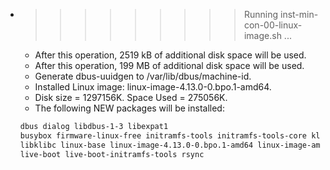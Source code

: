 * >>>>>>>>> Running inst-min-con-00-linux-image.sh ...
  * After this operation, 2519 kB of additional disk space will be used.
  * After this operation, 199 MB of additional disk space will be used.
  * Generate dbus-uuidgen to /var/lib/dbus/machine-id.
  * Installed Linux image: linux-image-4.13.0-0.bpo.1-amd64.
  * Disk size = 1297156K. Space Used = 275056K.
  * The following NEW packages will be installed:
  ```bash
  dbus dialog libdbus-1-3 libexpat1
  busybox firmware-linux-free initramfs-tools initramfs-tools-core klibc-utils
  libklibc linux-base linux-image-4.13.0-0.bpo.1-amd64 linux-image-amd64
  live-boot live-boot-initramfs-tools rsync
  ```
